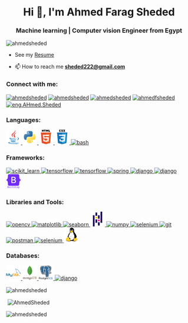 <h1 align="center">Hi 👋, I'm Ahmed Farag Sheded</h1>
<h3 align="center">Machine learning | Computer vision Engineer from Egypt</h3>

<p align="left"> <img src="https://komarev.com/ghpvc/?username=ahmedsheded&label=Profile%20views&color=0e75b6&style=flat" alt="ahmedsheded" /> </p>

- See my [Resume](https://flowcv.com/resume/j3gsidnvu0)

- 📫 How to reach me **sheded222@gmail.com**

<h3 align="left">Connect with me:</h3>
<p align="left">
<a href="https://linkedin.com/in/ahmedsheded" target="blank"><img align="center" src="https://raw.githubusercontent.com/rahuldkjain/github-profile-readme-generator/master/src/images/icons/Social/linked-in-alt.svg" alt="ahmedsheded" height="35" width="40" /></a>
<a href="https://kaggle.com/ahmedsheded" target="blank"><img align="center" src="https://raw.githubusercontent.com/rahuldkjain/github-profile-readme-generator/master/src/images/icons/Social/kaggle.svg" alt="ahmedsheded" height="30" width="40" /></a>
<a href="https://www.hackerrank.com/ahmedsheded" target="blank"><img align="center" src="https://cdn3.iconfinder.com/data/icons/logos-and-brands-adobe/512/160_Hackerrank-512.png" alt="ahmedsheded" height="40" width="40" /></a>
  <a href="https://twitter.com/ahmedfsheded" target="blank"><img align="center" src="https://upload.wikimedia.org/wikipedia/sco/9/9f/Twitter_bird_logo_2012.svg" alt="ahmedfsheded" height="30" width="40" /></a> 
<a href="https://www.facebook.com/eng.Ahmed.Sheded" target="blank"><img align="center" src="https://upload.wikimedia.org/wikipedia/commons/thumb/f/fb/Facebook_icon_2013.svg/1200px-Facebook_icon_2013.svg.png" alt="eng.AHmed.Sheded" height="40" width="40" /></a>

  
<h3>Languages:</h3>
<p align="left"> 
  <a href="https://www.java.com" target="_blank" rel="noreferrer"> <img src="https://raw.githubusercontent.com/devicons/devicon/master/icons/java/java-original.svg" alt="java" width="40" height="40"/> </a> <a href="https://www.python.org" target="_blank" rel="noreferrer"> <img src="https://raw.githubusercontent.com/devicons/devicon/master/icons/python/python-original.svg" alt="python" width="40" height="40"/> </a>
<a href="https://www.w3.org/html/" target="_blank" rel="noreferrer"> <img src="https://raw.githubusercontent.com/devicons/devicon/master/icons/html5/html5-original-wordmark.svg" alt="html5" width="40" height="40"/> </a> 
 <a href="https://www.w3schools.com/css/" target="_blank" rel="noreferrer"> <img src="https://raw.githubusercontent.com/devicons/devicon/master/icons/css3/css3-original-wordmark.svg" alt="css3" width="40" height="40"/> </a>
 <a href="https://www.gnu.org/software/bash/" target="_blank" rel="noreferrer"> <img src="https://bashlogo.com/img/symbol/svg/full_colored_dark.svg" alt="bash" width="40" height="40"/> </a>
  

 <h3>Frameworks:</h3>
 <p align="left"> 
  <a href="https://scikit-learn.org/" target="_blank" rel="noreferrer"> <img src="https://upload.wikimedia.org/wikipedia/commons/0/05/Scikit_learn_logo_small.svg" alt="scikit_learn" width="40" height="40"/> </a>
<a href="https://www.tensorflow.org" target="_blank" rel="noreferrer"> <img src="https://www.vectorlogo.zone/logos/tensorflow/tensorflow-icon.svg" alt="tensorflow" width="40" height="40"/> </a>
<a href="https://keras.io/" target="_blank" rel="noreferrer"> <img src="https://upload.wikimedia.org/wikipedia/commons/a/ae/Keras_logo.svg" alt="tensorflow" width="40" height="40"/> </a>
 <a href="https://spring.io/projects/spring-boot" target="_blank" rel="noreferrer"> <img src="https://www.vectorlogo.zone/logos/springio/springio-icon.svg" alt="spring" width="40" height="40"/> </a> 
 <a href="https://www.djangoproject.com/" target="_blank" rel="noreferrer"> <img src="https://cdn.worldvectorlogo.com/logos/django.svg" alt="django" width="40" height="40"/> </a>
  <a href="https://palletsprojects.com/p/flask/" target="_blank" rel="noreferrer"> <img src="https://miro.medium.com/max/438/1*0G5zu7CnXdMT9pGbYUTQLQ.png" alt="django" width="40" height="40"/> </a>
  <a href="https://getbootstrap.com" target="_blank" rel="noreferrer"> <img src="https://raw.githubusercontent.com/devicons/devicon/master/icons/bootstrap/bootstrap-plain-wordmark.svg" alt="bootstrap" width="40" height="40"/> </a>


<h3 align="left">Libraries and Tools:</h3>
<p align="left">   
   <a href="https://opencv.org/" target="_blank" rel="noreferrer"> <img src="https://www.vectorlogo.zone/logos/opencv/opencv-icon.svg" alt="opencv" width="40" height="40"/> </a> 
<a href="https://matplotlib.org/" target="_blank" rel="noreferrer"> <img src="https://upload.wikimedia.org/wikipedia/commons/0/01/Created_with_Matplotlib-logo.svg" alt="matplotlib" width="40" height="40"/> </a>
   <a href="https://seaborn.pydata.org/" target="_blank" rel="noreferrer"> <img src="https://seaborn.pydata.org/_images/logo-mark-lightbg.svg" alt="seaborn" width="40" height="40"/> </a> 
  <a href="https://pandas.pydata.org/" target="_blank" rel="noreferrer"> <img src="https://raw.githubusercontent.com/devicons/devicon/2ae2a900d2f041da66e950e4d48052658d850630/icons/pandas/pandas-original.svg" alt="pandas" width="40" height="40"/> </a>
   <a href="https://numpy.org/" target="_blank" rel="noreferrer"> <img src="https://numpy.org/images/logo.svg" alt="numpy" width="40" height="40"/> </a><a href="https://www.selenium.dev" target="_blank" rel="noreferrer"> <img src="https://raw.githubusercontent.com/detain/svg-logos/780f25886640cef088af994181646db2f6b1a3f8/svg/selenium-logo.svg" alt="selenium" width="40" height="40"/> </a> 
     <a href="https://git-scm.com/" target="_blank" rel="noreferrer"> <img src="https://www.vectorlogo.zone/logos/git-scm/git-scm-icon.svg" alt="git" width="40" height="40"/> </a> <a href="https://postman.com" target="_blank" rel="noreferrer"> <img src="https://www.vectorlogo.zone/logos/getpostman/getpostman-icon.svg" alt="postman" width="40" height="40"/> </a> 
  <a href="https://jupyter.org/" target="_blank" rel="noreferrer"> <img src="https://wikiimg.tojsiabtv.com/wikipedia/commons/thumb/3/38/Jupyter_logo.svg/1200px-Jupyter_logo.svg.png" alt="selenium" width="40" height="40"/> </a> <a href="https://www.linux.org/" target="_blank" rel="noreferrer"> <img src="https://raw.githubusercontent.com/devicons/devicon/master/icons/linux/linux-original.svg" alt="linux" width="40" height="40"/> </a>
</p>
     
  <h3>Databases:</h3>
 <p align="left"> 
 <a href="https://www.mysql.com/" target="_blank" rel="noreferrer"> <img src="https://raw.githubusercontent.com/devicons/devicon/master/icons/mysql/mysql-original-wordmark.svg" alt="mysql" width="40" height="40"/> </a>
  <a href="https://www.mongodb.com/" target="_blank" rel="noreferrer"> <img src="https://raw.githubusercontent.com/devicons/devicon/master/icons/mongodb/mongodb-original-wordmark.svg" alt="mongodb" width="40" height="40"/> </a>
    <a href="https://www.postgresql.org" target="_blank" rel="noreferrer"> <img src="https://raw.githubusercontent.com/devicons/devicon/master/icons/postgresql/postgresql-original-wordmark.svg" alt="postgresql" width="40" height="40"/> </a>
  <a href="https://www.sqlite.org/index.html" target="_blank" rel="noreferrer"> <img src="https://upload.wikimedia.org/wikipedia/commons/thumb/9/97/Sqlite-square-icon.svg/2048px-Sqlite-square-icon.svg.png" alt="django" width="40" height="40"/> </a>
  

<p><img align="center" src="https://github-readme-stats.vercel.app/api/top-langs?username=ahmedsheded&show_icons=true&locale=en&layout=compact" alt="ahmedsheded" /></p>

<p>&nbsp;<img align="center" src="https://github-readme-stats.vercel.app/api?username=AhmedSheded&show_icons=true&locale=en" alt="AhmedSheded" /></p>

<p><img align="center" src="https://github-readme-streak-stats.herokuapp.com/?user=ahmedsheded&" alt="ahmedsheded" /></p>

